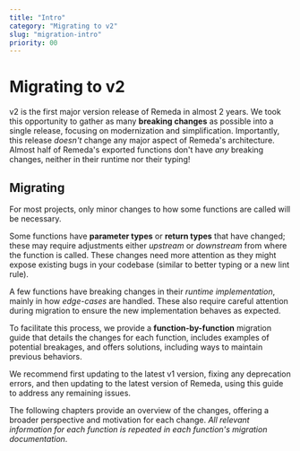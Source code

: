 ```yaml
---
title: "Intro"
category: "Migrating to v2"
slug: "migration-intro"
priority: 00
---
```


# Migrating to v2

v2 is the first major version release of Remeda in almost 2 years. We took this
opportunity to gather as many **breaking changes** as possible into a single
release, focusing on modernization and simplification. Importantly, this release
_doesn't_ change any major aspect of Remeda's architecture. Almost half of
Remeda's exported functions don't have _any_ breaking changes, neither in their
runtime nor their typing!

## Migrating

For most projects, only minor changes to how some functions are called will be
necessary.

Some functions have **parameter types** or **return types** that have changed;
these may require adjustments either _upstream_ or _downstream_ from where the
function is called. These changes need more attention as they might expose
existing bugs in your codebase (similar to better typing or a new lint rule).

A few functions have breaking changes in their _runtime implementation_, mainly
in how _edge-cases_ are handled. These also require careful attention during
migration to ensure the new implementation behaves as expected.

To facilitate this process, we provide a **function-by-function** migration
guide that details the changes for each function, includes examples of potential
breakages, and offers solutions, including ways to maintain previous behaviors.

We recommend first updating to the latest v1 version, fixing any deprecation
errors, and then updating to the latest version of Remeda, using this guide to
address any remaining issues.

The following chapters provide an overview of the changes, offering a broader
perspective and motivation for each change. _All relevant information for each
function is repeated in each function's migration documentation_.
